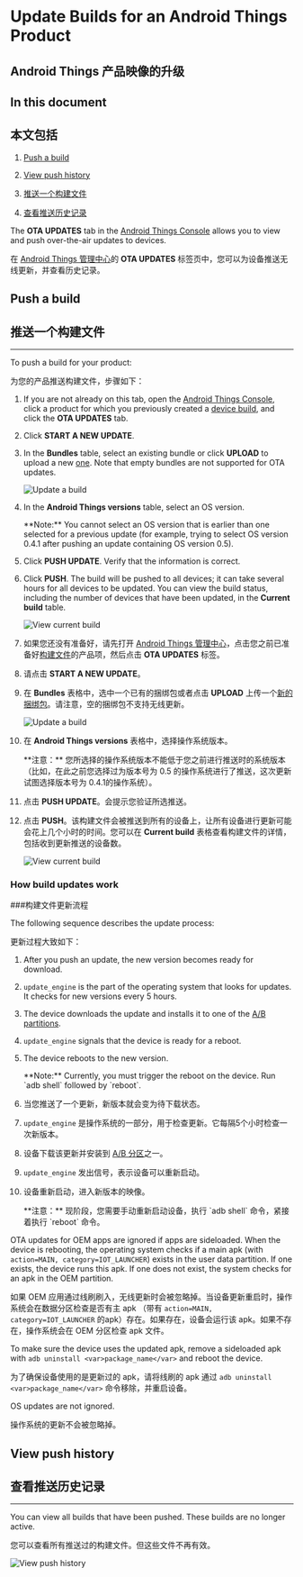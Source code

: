 # Update Builds for an Android Things Product

## Android Things 产品映像的升级

## In this document

## 本文包括

1.  [Push a build](#push-a-build)
2.  [View push history](#view-all-updates)


1. [推送一个构建文件](#推送一个构建文件)
2. [查看推送历史记录](#查看推送历史记录)

The **OTA UPDATES** tab in the [Android Things Console](https://partner.android.com/things/console) allows you to view and push over-the-air updates to devices.

在 [Android Things 管理中心](https://partner.android.com/things/console)的 **OTA UPDATES** 标签页中，您可以为设备推送无线更新，并查看历史记录。

## Push a build

## 推送一个构建文件

* * *

To push a build for your product:

为您的产品推送构建文件，步骤如下：

1.  If you are not already on this tab, open the [Android Things Console](https://partner.android.com/things/console), click a product for which you previously created a [device build](https://developer.android.google.cn/things/console/build.html), and click the **OTA UPDATES** tab.

2.  Click **START A NEW UPDATE**.

3.  In the **Bundles** table, select an existing bundle or click **UPLOAD** to upload a new [one](https://developer.android.google.cn/things/console/app_bundle.html). Note that empty bundles are not supported for OTA updates.

    ![Update a
    build](https://developer.android.google.cn/things/images/console/update_push.png)

4.  In the **Android Things versions** table, select an OS version.

    <aside class="note">**Note:** <span>You cannot select an OS version that is earlier than one selected for a previous update (for example, trying to select OS version 0.4.1 after pushing an update containing OS version 0.5).</span></aside>

5.  Click **PUSH UPDATE**. Verify that the information is correct.

6.  Click **PUSH**. The build will be pushed to all devices; it can take several hours for all devices to be updated. You can view the build status, including the number of devices that have been updated, in the **Current build** table.

    ![View current
    build](https://developer.android.google.cn/things/images/console/current_build_list.png)



1. 如果您还没有准备好，请先打开 [Android Things 管理中心](https://partner.android.com/things/console)，点击您之前已准备好[构建文件](https://developer.android.google.cn/things/console/build.html)的产品项，然后点击 **OTA UPDATES** 标签。

2. 请点击 **START A NEW UPDATE**。

3. 在 **Bundles** 表格中，选中一个已有的捆绑包或者点击 **UPLOAD** 上传一个[新的捆绑包](https://developer.android.google.cn/things/console/app_bundle.html)。请注意，空的捆绑包不支持无线更新。

   ![Update a
   build](https://developer.android.google.cn/things/images/console/update_push.png)

4. 在 **Android Things versions** 表格中，选择操作系统版本。

   <aside class="note">**注意：** <span>您所选择的操作系统版本不能低于您之前进行推送时的系统版本（比如，在此之前您选择过为版本号为 0.5 的操作系统进行了推送，这次更新试图选择版本号为 0.4.1的操作系统）。</span></aside>

5. 点击 **PUSH UPDATE**。会提示您验证所选推送。

6. 点击 **PUSH**。该构建文件会被推送到所有的设备上，让所有设备进行更新可能会花上几个小时的时间。您可以在 **Current build** 表格查看构建文件的详情，包括收到更新推送的设备数。

   ![View current
   build](https://developer.android.google.cn/things/images/console/current_build_list.png)

### How build updates work

###构建文件更新流程

The following sequence describes the update process:

更新过程大致如下：

1.  After you push an update, the new version becomes ready for download.

2.  `update_engine` is the part of the operating system that looks for updates. It checks for new versions every 5 hours.

3.  The device downloads the update and installs it to one of the [A/B partitions](https://source.android.google.cn/devices/tech/ota/ab_updates).

4.  `update_engine` signals that the device is ready for a reboot.

5.  The device reboots to the new version.

    <aside class="note">**Note:** <span>Currently, you must trigger the reboot on the device. Run `adb shell` followed by `reboot`.</span></aside>



1. 当您推送了一个更新，新版本就会变为待下载状态。

2. `update_engine` 是操作系统的一部分，用于检查更新。它每隔5个小时检查一次新版本。

3. 设备下载该更新并安装到 [A/B 分区](https://source.android.google.cn/devices/tech/ota/ab_updates)之一。

4. `update_engine` 发出信号，表示设备可以重新启动。

5. 设备重新启动，进入新版本的映像。

   <aside class="note">**注意：** <span>现阶段，您需要手动重新启动设备，执行 `adb shell` 命令，紧接着执行 `reboot` 命令。</span></aside>

OTA updates for OEM apps are ignored if apps are sideloaded. When the device is rebooting, the operating system checks if a main apk (with `action=MAIN, category=IOT_LAUNCHER`) exists in the user data partition. If one exists, the device runs this apk. If one does not exist, the system checks for an apk in the OEM partition.

如果 OEM 应用通过线刷刷入，无线更新时会被忽略掉。当设备更新重启时，操作系统会在数据分区检查是否有主 apk （带有 `action=MAIN, category=IOT_LAUNCHER` 的apk）存在。如果存在，设备会运行该 apk。如果不存在，操作系统会在 OEM 分区检查 apk 文件。

To make sure the device uses the updated apk, remove a sideloaded apk with `adb uninstall <var>package_name</var>` and reboot the device.

为了确保设备使用的是更新过的 apk，请将线刷的 apk 通过 `adb uninstall <var>package_name</var>` 命令移除，并重启设备。

OS updates are not ignored.

操作系统的更新不会被忽略掉。

## View push history

## 查看推送历史记录

* * *

You can view all builds that have been pushed. These builds are no longer active.

您可以查看所有推送过的构建文件。但这些文件不再有效。

![View push
history](https://developer.android.google.cn/things/images/console/update_build_list.png)


